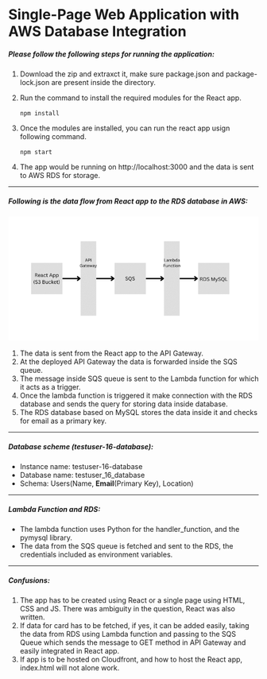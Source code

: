 # Single-Page Web Application with AWS Database Integration

##### Please follow the following steps for running the application:

1. Download the zip and extraxct it, make sure package.json and package-lock.json are present inside the directory.
2. Run the command to install the required modules for the React app.

   ```
   npm install
   ```
3. Once the modules are installed, you can run the react app usign following command.

   ```
   npm start
   ```
4. The app would be running on http://localhost:3000 and the data is sent to AWS RDS for storage.

---

##### Following is the data flow from React app to the RDS database in AWS:

![1689832726264](image/README/1689832726264.png)

1. The data is sent from the React app to the API Gateway.
2. At the deployed API Gateway the data is forwarded inside the SQS queue.
3. The message inside SQS queue is sent to the Lambda function for which it acts as a trigger.
4. Once the lambda function is triggered it make connection with the RDS database and sends the query for storing data inside database.
5. The RDS database based on MySQL stores the data inside it and checks for email as a primary key.

---

##### Database scheme (testuser-16-database):

* Instance name: testuser-16-database
* Database name: testuser_16_database
* Schema: Users(Name, **Email**(Primary Key), Location)

---

##### Lambda Function and RDS:

* The lambda function uses Python for the handler_function, and the pymysql library.
* The data from the SQS queue is fetched and sent to the RDS, the credentials included as environment variables.

---

##### Confusions:

1. The app has to be created using React or a single page using HTML, CSS and JS. There was ambiguity in the question, React was also written.
2. If data for card has to be fetched, if yes, it can be added easily, taking the data from RDS using Lambda function and passing to the SQS Queue which sends the message to GET method in API Gateway and easily integrated in React app.
3. If app is to be hosted on Cloudfront, and how to host the React app, index.html will not alone work.
